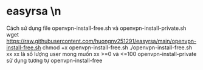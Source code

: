 # easyrsa \n
Cách sử dụng file openvpn-install-free.sh và openvpn-install-private.sh
wget https://raw.githubusercontent.com/huongnv251291/easyrsa/main/openvpn-install-free.sh
chmod +x openvpn-install-free.sh
./openvpn-install-free.sh xx 
xx là số lượng user mong muốn xx >=0 và <=100
openvpn-install-private sử dụng tương tự openvpn-install-free

